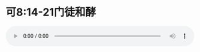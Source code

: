 # 可8:14-21门徒和酵

<audio style="width: 100%;" preload="false" controls controlslist="nodownload"><source src="http://file.simai.life/audio/mp3/old/26570.mp3" type="audio/mpeg">Your browser does not support the audio element.</audio>


